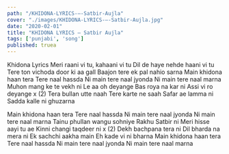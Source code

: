 ```yaml
---
path: "/KHIDONA-LYRICS-–-Satbir-Aujla"
cover: "./images/KHIDONA-LYRICS-–-Satbir-Aujla.jpg"
date: "2020-02-01"
title: "KHIDONA LYRICS – Satbir Aujla"
tags: ['punjabi', 'song']
published: truea
---
```


Khidona Lyrics
Meri raani vi tu, kahaani vi tu
Dil de haye nehde haani vi tu
Tere ton vichoda door ki aa gall
Baajon tere ek pal nahio sarna
Main khidona haan tera
Tere naal hassda
Ni main tere naal jyonda
Ni main tere naal marna
Muhon mang ke te vekh ni
Le aa oh deyange
Bas roya na kar ni
Assi vi ro deyange x (2)
Tera bullan utte naah
Tere karte ne saah
Safar ae lamma ni
Sadda kalle ni ghuzarna






Main khidona haan tera
Tere naal hassda
Ni main tere naal jyonda
Ni main tere naal marna
Tainu phullan wangu sohniye
Rakhu Satbir ni
Meri hisse aayi tu ae
Kinni changi taqdeer ni x (2)
Dekh bachpana tera ni
Dil bharda na mera ni
Ek sachchi aakha main
Eh kade vi ni bharna
Main khidona haan tera
Tere naal hassda
Ni main tere naal jyonda
Ni main tere naal marna
